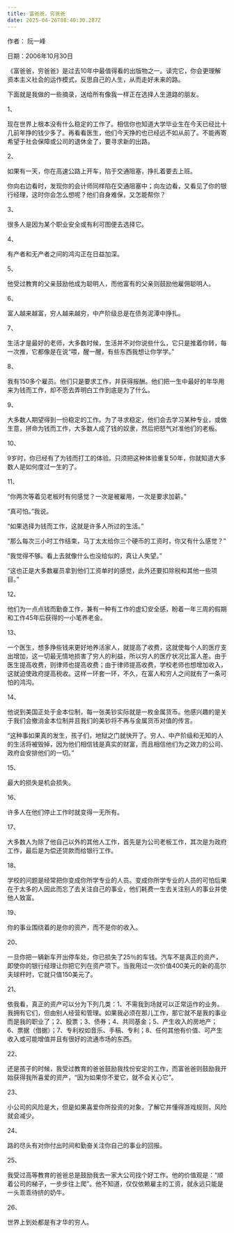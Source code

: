 ```yaml
---
title: 富爸爸，穷爸爸
date: 2025-04-26T08:40:30.287Z
---
```



作者： 阮一峰

日期：2006年10月30日

《富爸爸，穷爸爸》是过去10年中最值得看的出版物之一。读完它，你会更理解资本主义社会的运作模式，反思自己的人生，从而走好未来的路。

下面就是我做的一些摘录，送给所有像我一样正在选择人生道路的朋友。

1、

现在世界上根本没有什么稳定的工作了。相信你也知道大学毕业生在今天已经比十几前年挣的钱少多了。再看看医生，他们今天挣的也已经远不如从前了。不能再寄希望于社会保障或公司的退休金了，要寻求新的出路。

2、

如果有一天，你在高速公路上开车，陷于交通阻塞，挣扎着要去上班。

你向右边看时，发现你的会计师同样陷在交通阻塞中；向左边看，又看见了你的银行经理，这时你会怎么想呢？他们自身难保，又怎能帮你？

3、

很多人是因为某个职业安全或有利可图便去选择它。

4、

有产者和无产者之间的鸿沟正在日益加深。

5、

他受过教育的父亲鼓励他成为聪明人，而他富有的父亲则鼓励他雇佣聪明人。

6、

富人越来越富，穷人越来越穷，中产阶级总是在债务泥潭中挣扎。

7、

生活才是最好的老师，大多数时候，生活并不对你说些什么，它只是推着你转，每一次推，它都像是在说“喂，醒一醒，有些东西我想让你学学。”

8、

我有150多个雇员。他们只是要求工作，并获得报酬。他们把一生中最好的年华用来为钱而工作，却不愿去弄明白工作到底是为了什么。

9、

大多数人期望得到一份稳定的工作。为了寻求稳定，他们会去学习某种专业，或做生意，拼命为钱而工作，大多数人成了钱的奴隶，然后把怒气对准他们的老板。

10、

9岁时，你已经有了为钱而打工的体验。只须把这种体验重复50年，你就知道大多数人是如何度过一生的了。

11、

“你两次等着见老板时有何感觉？一次是被雇用，一次是要求加薪。”

“真可怕。”我说。

“如果选择为钱而工作，这就是许多人所过的生活。”

“那么每次三小时工作结束，马丁太太给你三个硬币的工资时，你又有什么感觉？”

“我觉得不够。看上去就像什么也没给似的，真让人失望。”

“这也正是大多数雇员拿到他们工资单时的感觉，此外还要扣除税和其他一些项目。”

12、

他们为一点点钱而勤奋工作，兼有一种有工作的虚幻安全感，盼着一年三周的假期和工作45年后获得的一小笔养老金。

13、

一个医生，想多挣些钱来更好地养活家人，就提高了收费，这就使每个人的医疗支出增加，这一切最无情地损害了穷人的利益，所以穷人的医疗状况比富人差。由于医生提高收费，则律师也提高收费；由于律师提高收费，学校老师也想增加收入，这就迫使政府提高税收。这样一环套一环，不久，在富人和穷人之间就有了一条可怕的鸿沟。

14、

他说到美国正处于金本位制，每一张美钞实际就是一枚金属货币。他感兴趣的是关于我们会撤消金本位制并且我们的美钞将不再与金属货币对值的传言。

“这种事如果真的发生，孩子们，地狱之门就快开了。穷人、中产阶级和无知的人的生活将被毁掉，因为他们相信钱是真实的财富，而且相信他们为之效力的公司、政府会安排他们的一切。”

15、

最大的损失是机会损失。

16、

许多人在他们停止工作时就变得一无所有。

17、

大多数人为除了他自己以外的其他人工作，首先是为公司老板工作，其次是为政府工作，最后是为偿还贷款而给银行工作。

18、

学校的问题是经常把你变成你所学专业的人员。变成你所学专业的人员的可怕后果在于太多的人因此而忘了去关注自己的事业，他们耗费一生去关注别人的事业并使他人致富。

19、

你的事业围绕着的是你的资产，而不是你的收入。

20、

一旦你把一辆新车开出停车处，你已损失了25％的车钱。汽车不是真正的资产，即使你的银行经理让你把它列在资产项下。当我用过一次价值400美元的新的高尔夫球杆时，它就只值150美元了。

21、

依我看，真正的资产可以分为下列几类：1、不需我到场就可以正常运作的业务。我拥有它们，但由别人经营和管理。如果我必须在那儿工作，那它就不是我的事业而是我的职业了；2、股票；3、债券；4、共同基金；5、产生收入的房地产；6、票据（借据）；7、专利权如音乐、手稿、专利；8、任何其他有价值、可产生收入或可能增值并且有很好的流通市场的东西。

22、

还是孩子的时候，我受过教育的爸爸鼓励我找份安定的工作，而富爸爸则鼓励我开始获得我所喜爱的资产，“因为如果你不爱它，就不会关心它”。

23、

小公司的风险是大，但是如果喜爱你所投资的对象，了解它并懂得游戏规则，风险就会减少。

24、

路的尽头有对你付出时间和勤奋关注你自己的事业的回报。

25、

我受过高等教育的爸爸总是鼓励我去一家大公司找个好工作。他的价值观是：“顺着公司的梯子，一步步往上爬”。他不知道，仅仅依赖雇主的工资，就永远只能是一头乖乖待挤的奶牛。

26、

世界上到处都是有才华的穷人。
